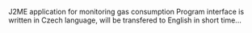 J2ME application for monitoring gas consumption
Program interface is written in Czech language, will be transfered to English in short time...